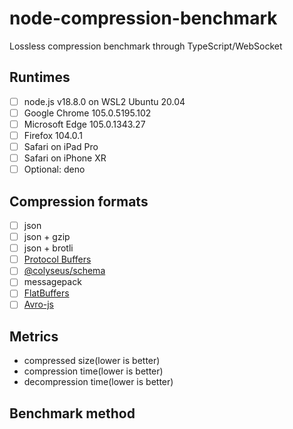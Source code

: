 # node-compression-benchmark

Lossless compression benchmark through TypeScript/WebSocket

## Runtimes

- [ ] node.js v18.8.0 on WSL2 Ubuntu 20.04
- [ ] Google Chrome 105.0.5195.102
- [ ] Microsoft Edge 105.0.1343.27
- [ ] Firefox 104.0.1
- [ ] Safari on iPad Pro
- [ ] Safari on iPhone XR
- [ ] Optional: deno

## Compression formats

- [ ] json
- [ ] json + gzip
- [ ] json + brotli
- [ ] [Protocol Buffers](https://github.com/protobufjs/protobuf.js/)
- [ ] [@colyseus/schema](https://github.com/colyseus/schema)
- [ ] messagepack
- [ ] [FlatBuffers](https://google.github.io/flatbuffers/flatbuffers_guide_use_typescript.html)
- [ ] [Avro-js](https://www.npmjs.com/package/avro-js/v/1.11.1)

## Metrics

- compressed size(lower is better)
- compression time(lower is better)
- decompression time(lower is better)

## Benchmark method
